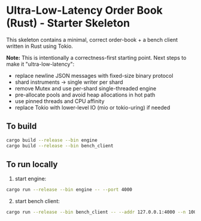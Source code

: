 # Ultra-Low-Latency Order Book (Rust) - Starter Skeleton

This skeleton contains a minimal, correct order-book + a bench client written in Rust using Tokio.

**Note:** This is intentionally a correctness-first starting point. Next steps to make it "ultra-low-latency":
- replace newline JSON messages with fixed-size binary protocol
- shard instruments -> single writer per shard
- remove Mutex and use per-shard single-threaded engine
- pre-allocate pools and avoid heap allocations in hot path
- use pinned threads and CPU affinity
- replace Tokio with lower-level IO (mio or tokio-uring) if needed

## To build

```bash
cargo build --release --bin engine
cargo build --release --bin bench_client
```

## To run locally

1. start engine:

```bash
cargo run --release --bin engine -- --port 4000
```

2. start bench client:

```bash
cargo run --release --bin bench_client -- --addr 127.0.0.1:4000 --n 10000 --instrument 1
```
